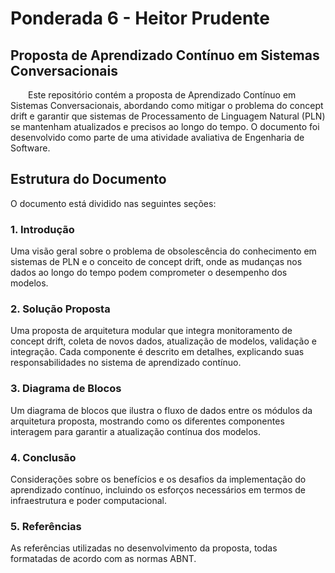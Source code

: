 # Ponderada 6 - Heitor Prudente

## Proposta de Aprendizado Contínuo em Sistemas Conversacionais

&emsp;&emsp;Este repositório contém a proposta de Aprendizado Contínuo em Sistemas Conversacionais, abordando como mitigar o problema do concept drift e garantir que sistemas de Processamento de Linguagem Natural (PLN) se mantenham atualizados e precisos ao longo do tempo. O documento foi desenvolvido como parte de uma atividade avaliativa de Engenharia de Software.

## Estrutura do Documento

O documento está dividido nas seguintes seções:

### 1. Introdução
Uma visão geral sobre o problema de obsolescência do conhecimento em sistemas de PLN e o conceito de concept drift, onde as mudanças nos dados ao longo do tempo podem comprometer o desempenho dos modelos.

### 2. Solução Proposta
Uma proposta de arquitetura modular que integra monitoramento de concept drift, coleta de novos dados, atualização de modelos, validação e integração. Cada componente é descrito em detalhes, explicando suas responsabilidades no sistema de aprendizado contínuo.

### 3. Diagrama de Blocos
Um diagrama de blocos que ilustra o fluxo de dados entre os módulos da arquitetura proposta, mostrando como os diferentes componentes interagem para garantir a atualização contínua dos modelos.

### 4. Conclusão
Considerações sobre os benefícios e os desafios da implementação do aprendizado contínuo, incluindo os esforços necessários em termos de infraestrutura e poder computacional.

### 5. Referências
As referências utilizadas no desenvolvimento da proposta, todas formatadas de acordo com as normas ABNT.